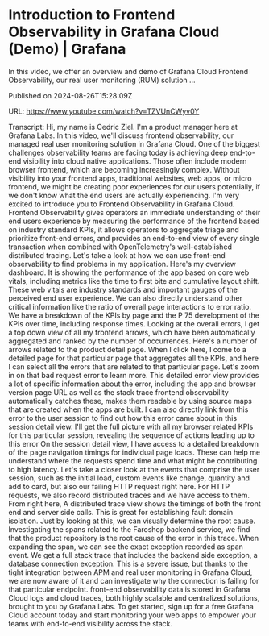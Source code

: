 # Introduction to Frontend Observability in Grafana Cloud (Demo) | Grafana

In this video, we offer an overview and demo of Grafana Cloud Frontend Observability, our real user monitoring (RUM) solution ...

Published on 2024-08-26T15:28:09Z

URL: https://www.youtube.com/watch?v=TZVUnCWyv0Y

Transcript: Hi, my name is Cedric Ziel. I'm a
product manager here at Grafana Labs. In this video, we'll discuss
frontend observability, our managed real user monitoring
solution in Grafana Cloud. One of the biggest challenges
observability teams are
facing today is achieving deep end-to-end visibility
into cloud native applications. Those often include
modern browser frontend, which are becoming increasingly complex. Without visibility into your
frontend apps, traditional websites, web apps, or micro frontend, we might be creating poor experiences
for our users potentially, if we don't know what the end
users are actually experiencing. I'm very excited to introduce you to
Frontend Observability in Grafana Cloud. Frontend Observability gives operators
an immediate understanding of their end users experience by measuring
the performance of the
frontend based on industry standard KPIs, it allows operators to aggregate
triage and prioritize front-end errors, and provides an end-to-end view of every
single transaction when combined with OpenTelemetry's well-established
distributed tracing. Let's take a look at how we
can use front-end observability
to find problems in my application. Here's
my overview dashboard. It is showing the performance of
the app based on core web vitals, including metrics like the time to
first bite and cumulative layout shift. These web vitals are industry standards
and important gauges of the perceived end user experience. We can also directly understand other
critical information like the ratio of overall page interactions to error ratio. We have a breakdown of the
KPIs by page and the P 75 development of the KPIs over
time, including response times. Looking at the overall errors, I get a top down view of
all my frontend arrows, which have been automatically
aggregated and ranked by the number of occurrences. Here's a number of arrows
related to the product detail page. When I click here, I come to a detailed page for that
particular page that aggregates all the KPIs, and here I can select all the errors
that are related to that particular page. Let's zoom in on that bad
request error to learn more. This detailed error view provides a lot
of specific information about the error, including the app and browser
version page URL as well as the stack trace frontend observability
automatically catches these, makes them readable by using source
maps that are created when the apps are built. I can also directly link from this error
to the user session to find out how this error came about in
this session detail view. I'll get the full picture with all my
browser related KPIs for this particular session, revealing the sequence of actions
leading up to this error On the session detail view, I have access to a detailed breakdown
of the page navigation timings for individual page loads. These can help me understand where the
requests spend time and what might be contributing to high latency. Let's take a closer look at the
events that comprise the user session, such as the initial load,
custom events like change, quantity and add to card, but also our failing
HTTP request right here. For HTTP requests, we also record distributed traces
and we have access to them. From right here, A distributed trace view shows the timings
of both the front end and server side calls. This is great for
establishing fault domain isolation. Just by looking at this, we can
visually determine the root cause. Investigating the spans related
to the Faroshop backend service, we find that the product
repository is the root cause of the error in this trace.
When expanding the span, we can see the exact
exception recorded as span event. We get a full stack trace that
includes the backend side exception, a database connection exception.
This is a severe issue, but thanks to the tight integration
between APM and real user monitoring in Grafana Cloud, we are now aware of it and can investigate
why the connection is failing for that particular endpoint. front-end observability data is stored
in Grafana Cloud logs and cloud traces, both highly scalable and centralized
solutions, brought to you by Grafana Labs. To get started, sign up for a free Grafana Cloud account
today and start monitoring your web apps to empower your teams with
end-to-end visibility across the stack.

